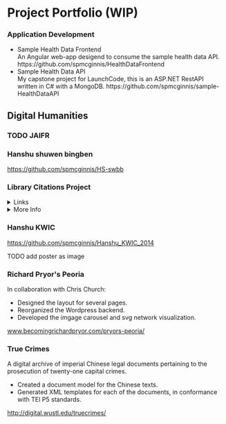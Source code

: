 # Project Portfolio (WIP)

<h3>Application Development</h3>
<ul>
  <li>Sample Health Data Frontend</li>
  An Angular web-app desigend to consume the sample health data API.  
https://github.com/spmcginnis/HealthDataFrontend

  <li>Sample Health Data API</li>
  My capstone project for LaunchCode, this is an ASP.NET RestAPI written in C# with a MongoDB.  
https://github.com/spmcginnis/sample-HealthDataAPI
</ul>

## Digital Humanities
### TODO JAIFR

### Hanshu shuwen bingben
https://github.com/spmcginnis/HS-swbb

### Library Citations Project
<details>
  <summary>Links</summary>
  https://github.com/spmcginnis/LibCitationsProject_2017
</details>
<details>
  <summary>More Info</summary>

  Edwards, Jones, and McGinnis (2017). "Big Date for Big Questions: Assessing the Impact of Non-English Language Sources on Doctoral Research at Berkeley."  
  [(view article)](http://www.ala.org/acrl/sites/ala.org.acrl/files/content/conferences/confsandpreconfs/2017/BigDataforBigQuestions.pdf)
</details>




### Hanshu KWIC
https://github.com/spmcginnis/Hanshu_KWIC_2014

TODO add poster as image

### Richard Pryor's Peoria
In collaboration with Chris Church:
- Designed the layout for several pages.
- Reorganized the Wordpress backend.
- Developed the imgage carousel and svg network visualization.

www.becomingrichardpryor.com/pryors-peoria/

### True Crimes
A digital archive of imperial Chinese legal documents pertaining to the prosecution of twenty-one capital crimes.
- Created a document model for the Chinese texts.
- Generated XML templates for each of the documents, in conformance with TEI P5 standards.

http://digital.wustl.edu/truecrimes/
